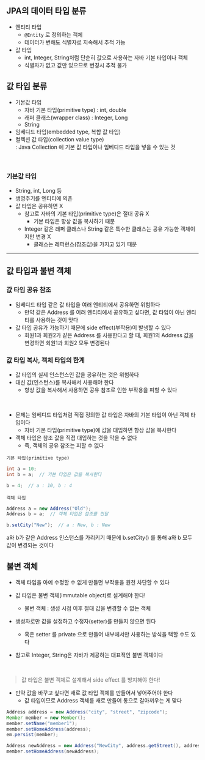 ## JPA의 데이터 타입 분류

- 엔티티 타입
  - `@Entity` 로 정의하는 객체
  - 데이터가 변해도 식별자로 지속해서 추적 가능
- 값 타입
  - int, Integer, String처럼 단순히 값으로 사용하는 자바 기본 타입이나 객체
  - 식별자가 없고 값만 있으므로 변경시 추적 불가

## 값 타입 분류

- 기본값 타입
  - 자바 기본 타입(primitive type) : int, double
  - 래퍼 클래스(wrapper class) : Integer, Long
  - String
- 임베디드 타입(embedded type, 복합 값 타입)
- 컬렉션 값 타입(collection value type)
<br>: Java Collection 에 기본 값 타입이나 임베디드 타입을 넣을 수 있는 것

<br>

### 기본값 타입

- String, int, Long 등
- 생명주기를 엔티티에 의존
- 값 타입은 공유하면 X
  - 참고로 자바의 기본 타입(primitive type)은 절대 공유 X
    - 기본 타입은 항상 값을 복사하기 때문
  - Integer 같은 래퍼 클래스나 String 같은 특수한 클래스는 공유 가능한 객체이지만 변경 X
    - 클래스는 레퍼런스(참조값)을 가지고 있기 때문

---

## 값 타입과 불변 객체

### 값 타입 공유 참조

- 임베디드 타입 같은 값 타입을 여러 엔티티에서 공유하면 위험하다
  - 만약 같은 Address 를 여러 엔티티에서 공유하고 싶다면, 값 타입이 아닌 엔티티를 사용하는 것이 맞다
- 값 타입 공유가 가능하기 때문에 side effect(부작용)이 발생할 수 있다
  - 회원1과 회원2가 같은 Address 를 사용한다고 할 때, 회원1의 Address 값을 변경하면 회원1과 회원2 모두 변경된다

### 값 타입 복사, 객체 타입의 한계

- 값 타입의 실제 인스턴스인 값을 공유하는 것은 위험하다
- 대신 값(인스턴스)를 복사해서 사용해야 한다
  - 항상 값을 복사해서 사용하면 공유 참조로 인한 부작용을 피할 수 있다

<br>

- 문제는 임베디드 타입처럼 직접 정의한 값 타입은 자바의 기본 타입이 아닌 객체 타입이다
  - 자바 기본 타입(primitive type)에 값을 대입하면 항상 값을 복사한다
- 객체 타입은 참조 값을 직접 대입하는 것을 막을 수 없다
  - 즉, 객체의 공유 참조는 피할 수 없다

`기본 타입(primitive type)`
```java
int a = 10;
int b = a;  // 기본 타입은 값을 복사한다

b = 4;  // a : 10, b : 4
```

`객체 타입`
```java
Address a = new Address("Old");
Address b = a;  // 객체 타입은 참조를 전달

b.setCity("New");  // a : New, b : New
```

a와 b가 같은 Address 인스턴스를 가리키기 때문에 b.setCity() 를 통해 a와 b 모두 값이 변경되는 것이다

## 불변 객체

- 객체 타입을 아예 수정할 수 없게 만들면 부작용을 원천 차단할 수 있다
- 값 타입은 불변 객체(immutable object)로 설계해야 한다!
  - 불변 객체 : 생성 시점 이후 절대 값을 변경할 수 없는 객체

- 생성자로만 값을 설정하고 수정자(setter)를 만들지 않으면 된다
  - 혹은 setter 를 private 으로 만들어 내부에서만 사용하는 방식을 택할 수도 있다
- 참고로 Integer, String은 자바가 제공하는 대표적인 불변 객체이다

<br>

> 값 타입은 불변 객체로 설계해서 side effect 를 방지해야 한다!

- 만약 값을 바꾸고 싶다면 새로 값 타입 객체를 만들어서 넣어주어야 한다
  - 값 타입이므로 Address 객체를 새로 만들어 통으로 갈아끼우는 게 맞다
```java
Address address = new Address("city", "street", "zipcode");
Member member = new Member();
member.setName("member1");
member.setHomeAddress(address);
em.persist(member);

Address newAddress = new Address("NewCity", address.getStreet(), address.getZipCode());
member.setHomeAddress(newAddress);
```
